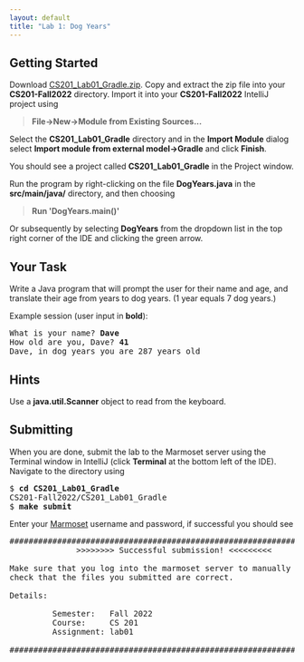 ```yaml
---
layout: default
title: "Lab 1: Dog Years"
---
```


## Getting Started

Download [CS201\_Lab01\_Gradle.zip](CS201_Lab01_Gradle.zip). Copy and extract the zip file into your **CS201-Fall2022** directory. Import it into your **CS201-Fall2022** IntelliJ project using

> **File&rarr;New&rarr;Module from Existing Sources...**

Select the **CS201\_Lab01\_Gradle** directory and in the **Import Module** dialog select **Import module from external model&rarr;Gradle** and click **Finish**.

You should see a project called **CS201\_Lab01\_Gradle** in the Project window.

Run the program by right-clicking on the file **DogYears.java** in the **src/main/java/** directory, and then choosing

> **Run 'DogYears.main()'**

Or subsequently by selecting **DogYears** from the dropdown list in the top right corner of the IDE and clicking the green arrow.

## Your Task

Write a Java program that will prompt the user for their name and age, and translate their age from years to dog years. (1 year equals 7 dog years.)

Example session (user input in **bold**):

<pre>
What is your name? <b>Dave</b>
How old are you, Dave? <b>41</b>
Dave, in dog years you are 287 years old
</pre>

## Hints

Use a **java.util.Scanner** object to read from the keyboard.

## Submitting

When you are done, submit the lab to the Marmoset server using the Terminal window in IntelliJ (click **Terminal** at the bottom left of the IDE). Navigate to the directory using

<pre>
$ <b>cd CS201_Lab01_Gradle</b>
CS201-Fall2022/CS201_Lab01_Gradle
$ <b>make submit</b>
</pre>

Enter your [Marmoset](https://cs.ycp.edu/marmoset) username and password, if successful you should see

<pre>
######################################################################
              >>>>>>>> Successful submission! <<<<<<<<<

Make sure that you log into the marmoset server to manually
check that the files you submitted are correct.

Details:

         Semester:   Fall 2022
         Course:     CS 201
         Assignment: lab01

######################################################################
</pre>
